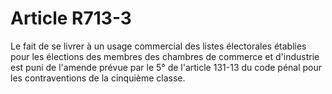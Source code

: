 # Article R713-3

<p>Le fait de se livrer à un usage commercial des listes électorales établies pour les élections des membres des chambres de commerce et d'industrie est puni de l'amende prévue par le 5° de l'article 131-13 du code pénal pour les contraventions de la cinquième classe.</p>